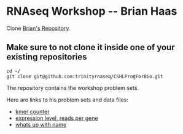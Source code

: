 # RNAseq Workshop -- Brian Haas

Clone [Brian's Repository](https://github.com/trinityrnaseq/CSHLProgForBio). 

## Make sure to not clone it inside one of your existing repositories

```
cd ~/
git clone git@github.com:trinityrnaseq/CSHLProgForBio.git
```

The repository contains the workshop problem sets.

Here are links to his problem sets and data files:  
  - [kmer counter](https://github.com/trinityrnaseq/CSHLProgForBio/tree/main/Exercise-counting_kmers)
  - [expression level, reads per gene](https://github.com/trinityrnaseq/CSHLProgForBio/tree/main/Exercise_2-aligned_reads_to_expression)  
  - [whats up with name](https://github.com/trinityrnaseq/CSHLProgForBio/tree/main/whatsupwith__name__%3F)
 
 


